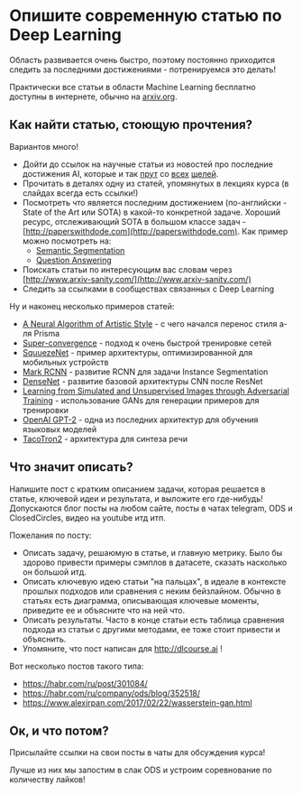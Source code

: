 # Опишите современную статью по Deep Learning

Область развивается очень быстро, поэтому постоянно приходится следить за последними достижениями - потренируемся это делать!

Практически все статьи в области Machine Learning бесплатно доступны в интернете, обычно на [arxiv.org](http://arxiv.org).

## Как найти статью, стоющую прочтения?

Вариантов много!

- Дойти до ссылок на научные статьи из новостей про последние достижения AI, которые и так [прут](https://www.wired.com/story/comedian-machine-ai-learning-puns/) со [всех](https://venturebeat.com/2019/03/18/nvidia-researchers-debut-gaugan-ai-that-creates-fake-landscapes-that-look-real/) [щелей](https://www.technologyreview.com/s/613430/this-ai-generated-musak-shows-us-the-limit-of-artificial-creativity/).
- Прочитать в деталях одну из статей, упомянутых в лекциях курса (в слайдах всегда есть ссылки!)
- Посмотреть что является последним достижением (по-английски - State of the Art или SOTA) в какой-то конкретной задаче. Хороший ресурс, отслеживающий SOTA в большом классе задач - [http://paperswithdode.com](http://paperswithdode.com). Как пример можно посмотреть на:
  - [Semantic Segmentation](https://paperswithcode.com/task/semantic-segmentation
)
  - [Question Answering](https://paperswithcode.com/task/question-answering)
- Поискать статьи по интересующим вас словам через  [http://www.arxiv-sanity.com/](http://www.arxiv-sanity.com/)
- Следить за ссылками в сообществах связанных с Deep Learning

Ну и наконец несколько примеров статей:

- [A Neural Algorithm of Artistic Style](https://arxiv.org/abs/1508.06576) - с чего начался перенос стиля а-ля Prisma
- [Super-convergence](https://arxiv.org/abs/1708.07120) - подход к очень быстрой тренировке сетей
- [SquuezeNet](https://arxiv.org/abs/1602.07360) - пример архитектуры, оптимизированной для мобильных устройств
- [Mark RCNN](https://arxiv.org/abs/1703.06870) - развитие RCNN для задачи Instance Segmentation
- [DenseNet](https://arxiv.org/abs/1608.06993) - развитие базовой архитектуры CNN после ResNet
- [Learning from Simulated and Unsupervised Images through Adversarial Training](https://arxiv.org/abs/1612.07828) - использование GANs для генерации примеров для тренировки
- [OpenAI GPT-2](https://d4mucfpksywv.cloudfront.net/better-language-models/language_models_are_unsupervised_multitask_learners.pdf) - одна из последних архитектур для обучения языковых моделей
- [TacoTron2](https://arxiv.org/abs/1712.05884) - архитектура для синтеза речи

## Что значит описать?

Напишите пост с кратким описанием задачи, которая решается в статье, ключевой идеи и результата, и выложите его где-нибудь! Допускаются блог посты на любом сайте, посты в чатах telegram, ODS и ClosedCircles, видео на youtube итд итп.

Пожелания по посту:

- Описать задачу, решаюмую в статье, и главную метрику. Было бы здорово привести примеры сэмплов в датасете, сказать насколько он большой итд.
- Описать ключевую идею статьи "на пальцах", в идеале в контексте прошлых подходов или сравнения с неким бейзлайном. Обычно в статьях есть диаграмма, описывающая ключевые моменты, приведите ее и объясните что на ней что.
- Описать результаты. Часто в конце статьи есть таблица сравнения подхода из статьи с другими методами, ее тоже стоит привести и объяснить.
- Упомяните, что пост написан для http://dlcourse.ai !

Вот несколько постов такого типа:
- https://habr.com/ru/post/301084/
- https://habr.com/ru/company/ods/blog/352518/
- https://www.alexirpan.com/2017/02/22/wasserstein-gan.html

## Ок, и что потом?
Присылайте ссылки на свои посты в чаты для обсуждения курса!

Лучше из них мы запостим в слак ODS и устроим соревнование по количеству лайков!
